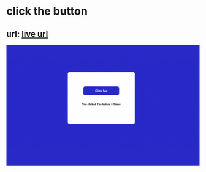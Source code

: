 # click the button

 ## url: [live url](https://js-click-the-button.netlify.app)

 ![Alt text](./Image/Clicked_Me.png)